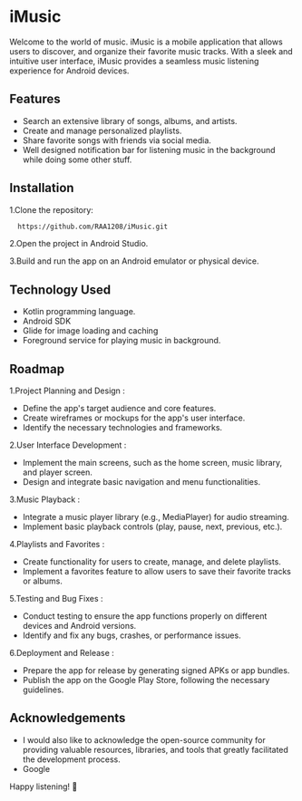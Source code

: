 
# iMusic

Welcome to the world of music. iMusic is a mobile application that allows users to discover, and organize their favorite music tracks. With a sleek and intuitive user interface, iMusic provides a seamless music listening experience for Android devices.


## Features

- Search an extensive library of songs,    albums, and artists.
- Create and manage personalized playlists.
- Share favorite songs with friends via social media.
- Well designed notification bar for listening music in the background while doing some  other stuff.




## Installation

1.Clone the repository:
```bash
  https://github.com/RAA1208/iMusic.git
```
2.Open the project in Android Studio.

3.Build and run the app on an Android emulator or physical device.
    
## Technology Used
- Kotlin programming language.
- Android SDK
- Glide for image loading and caching
- Foreground service for playing music in background.
## Roadmap

1.Project Planning and Design :
- Define the app's target audience and core features.
- Create wireframes or mockups for the app's user interface.
- Identify the necessary technologies and frameworks.

2.User Interface Development :
- Implement the main screens, such as the home screen, music library, and player screen.
- Design and integrate basic navigation and menu functionalities.

3.Music Playback :
- Integrate a music player library (e.g., MediaPlayer) for audio streaming.
- Implement basic playback controls (play, pause, next, previous, etc.).

4.Playlists and Favorites :
- Create functionality for users to create, manage, and delete playlists.
- Implement a favorites feature to allow users to save their favorite tracks or albums.

5.Testing and Bug Fixes :
- Conduct testing to ensure the app functions properly on different devices and Android versions.
- Identify and fix any bugs, crashes, or performance issues.

6.Deployment and Release :
- Prepare the app for release by generating signed APKs or app bundles.
- Publish the app on the Google Play Store, following the necessary guidelines.
## Acknowledgements

 - I would also like to acknowledge the open-source community for providing valuable resources, libraries, and tools that greatly facilitated the development process.
 - Google


 Happy listening! 🎵

